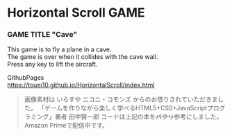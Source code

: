 # Horizontal Scroll GAME
### GAME TITLE  "Cave"
This game is to fly a plane in a cave.  
The game is over when it collides with the cave wall.  
Press any key to lift the aircraft.  
  
GithubPages  
https://touei10.github.io/HorizontalScroll/index.html
>画像素材は いらすや ニコニ・コモンズ からのお借りされていただきました。
>「ゲームを作りながら楽しく学べるHTML5+CSS+JavaScriptプログラミング」著者 田中賢一郎
>コードは上記の本を~~パクリ~~参考にしました。Amazon Primeで配信中です。